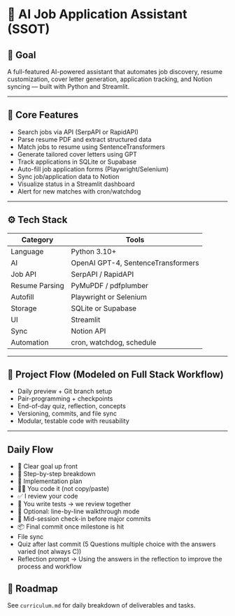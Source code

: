 # 🤖 AI Job Application Assistant (SSOT)

## 🎯 Goal

A full-featured AI-powered assistant that automates job discovery, resume customization, cover letter generation, application tracking, and Notion syncing — built with Python and Streamlit.

---

## 🧩 Core Features

- Search jobs via API (SerpAPI or RapidAPI)
- Parse resume PDF and extract structured data
- Match jobs to resume using SentenceTransformers
- Generate tailored cover letters using GPT
- Track applications in SQLite or Supabase
- Auto-fill job application forms (Playwright/Selenium)
- Sync job/application data to Notion
- Visualize status in a Streamlit dashboard
- Alert for new matches with cron/watchdog

---

## ⚙️ Tech Stack

| Category       | Tools                              |
| -------------- | ---------------------------------- |
| Language       | Python 3.10+                       |
| AI             | OpenAI GPT-4, SentenceTransformers |
| Job API        | SerpAPI / RapidAPI                 |
| Resume Parsing | PyMuPDF / pdfplumber               |
| Autofill       | Playwright or Selenium             |
| Storage        | SQLite or Supabase                 |
| UI             | Streamlit                          |
| Sync           | Notion API                         |
| Automation     | cron, watchdog, schedule           |

---

## 🔁 Project Flow (Modeled on Full Stack Workflow)

- Daily preview + Git branch setup
- Pair-programming + checkpoints
- End-of-day quiz, reflection, concepts
- Versioning, commits, and file sync
- Modular, testable code with reusability

---

## Daily Flow

- 🎯 Clear goal up front
- 🧱 Step-by-step breakdown
- 🧭 Implementation plan
- 🧑‍💻 You code it (not copy/paste)
- ✅ I review your code
- 🧪 You write tests → we review together
- 🔀 Optional: line-by-line walkthrough mode
- 📝 Mid-session check-in before major commits
- 📦 Final commit once milestone is hit
- File sync
- Quiz after last commit (5 Questions multiple choice with the answers varied (not always C))
- Reflection prompt -> Using the answers in the reflection to improve the process and workflow

## 📅 Roadmap

See `curriculum.md` for daily breakdown of deliverables and tasks.
